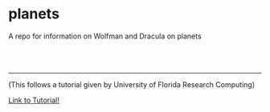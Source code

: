 # planets

A repo for information on Wolfman and Dracula on planets
<br>
<br>
</br>
</br>

---
(This follows a tutorial given by University of Florida Research Computing)

[Link to Tutorial!](https://github.com/UFResearchComputing/git-training)
